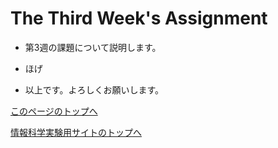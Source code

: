 # The Third Week's Assignment

- 第3週の課題について説明します。

- ほげ

- 以上です。よろしくお願いします。

[このページのトップへ](#)

[情報科学実験用サイトのトップへ](https://stl-apu.github.io/laboratory_experiments/)